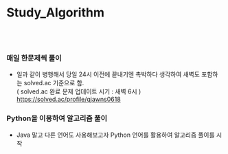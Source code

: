 # Study_Algorithm
<br/><br/>
### 매일 한문제씩 풀이
- 일과 같이 병행해서 당일 24시 이전에 끝내기엔 촉박하다 생각하여 새벽도 포함하는 solved.ac 기준으로 함. <br>
  ( solved.ac 완료 문제 업데이트 시기 : 새벽 6시 ) <br>
  https://solved.ac/profile/qjawns0618

### Python을 이용하여 알고리즘 풀이
- Java 말고 다른 언어도 사용해보고자 Python 언어를 활용하여 알고리즘 풀이를 시작

<br>
<br/>
